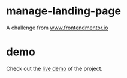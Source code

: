 # manage-landing-page

A challenge from <a href="https://www.frontendmentor.io/challenges/manage-landing-page-SLXqC6P5">www.frontendmentor.io</a>

# demo
Check out the [live demo](https://maryamgolparvar.github.io/manage-landing-page/) of the project.



